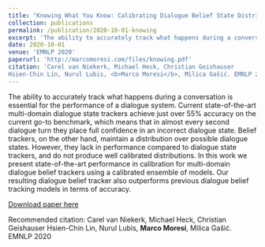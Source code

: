 ```yaml
---
title: "Knowing What You Know: Calibrating Dialogue Belief State Distributions via Ensembles"
collection: publications
permalink: /publication/2020-10-01-knowing
excerpt: 'The ability to accurately track what happens during a conversation is essential for the performance of a dialogue system. Current state-of-the-art multi-domain dialogue state trackers achieve just over 55% accuracy on the current go-to benchmark, which means that in almost every second dialogue turn they place full confidence in an incorrect dialogue state. Belief trackers, on the other hand, maintain a distribution over possible dialogue states. However, they lack in performance compared to dialogue state trackers, and do not produce well calibrated distributions. In this work we present state-of-the-art performance in calibration for multi-domain dialogue belief trackers using a calibrated ensemble of models. Our resulting dialogue belief tracker also outperforms previous dialogue belief tracking models in terms of accuracy. '
date: 2020-10-01
venue: 'EMNLP 2020'
paperurl: 'http://marcomoresi.com/files/knowing.pdf'
citation: 'Carel van Niekerk, Michael Heck, Christian Geishauser
Hsien-Chin Lin, Nurul Lubis, <b>Marco Moresi</b>, Milica Gašić. EMNLP 2020'
---
```

The ability to accurately track what happens during a conversation is essential for the performance of a dialogue system. Current state-of-the-art multi-domain dialogue state trackers achieve just over 55% accuracy on the current go-to benchmark, which means that in almost every second dialogue turn they place full confidence in an incorrect dialogue state. Belief trackers, on the other hand, maintain a distribution over possible dialogue states. However, they lack in performance compared to dialogue state trackers, and do not produce well calibrated distributions. In this work we present state-of-the-art performance in calibration for multi-domain dialogue belief trackers using a calibrated ensemble of models. Our resulting dialogue belief tracker also outperforms previous dialogue belief tracking models in terms of accuracy. 

[Download paper here](http://marcomoresi.com/files/knowing.pdf)

Recommended citation: Carel van Niekerk, Michael Heck, Christian Geishauser
Hsien-Chin Lin, Nurul Lubis, <b>Marco Moresi</b>, Milica Gašić. EMNLP 2020